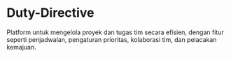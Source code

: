# Duty-Directive
Platform untuk mengelola proyek dan tugas tim secara efisien, dengan fitur seperti penjadwalan, pengaturan prioritas, kolaborasi tim, dan pelacakan kemajuan.

